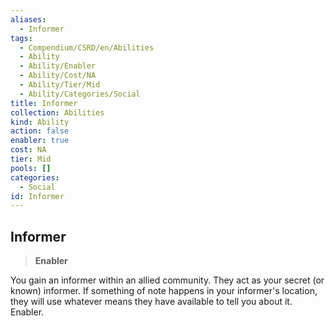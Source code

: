 ```yaml
---
aliases:
  - Informer
tags:
  - Compendium/CSRD/en/Abilities
  - Ability
  - Ability/Enabler
  - Ability/Cost/NA
  - Ability/Tier/Mid
  - Ability/Categories/Social
title: Informer
collection: Abilities
kind: Ability
action: false
enabler: true
cost: NA
tier: Mid
pools: []
categories:
  - Social
id: Informer
---
```

## Informer    
>**Enabler**  
    
You gain an informer within an allied community. They act as your secret (or known) informer. If something of note happens in your informer's location, they will use whatever means they have available to tell you about it. Enabler.
